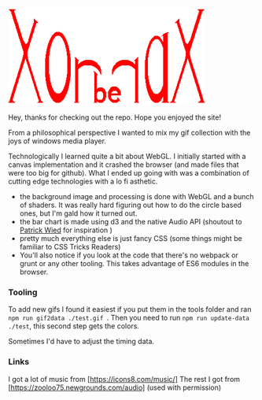 ![alt text](https://github.com/bxyoung89/xorberax-visualizer/blob/master/real%20logo.png?raw=true "Xorberax Logo")


Hey, thanks for checking out the repo. Hope you enjoyed the site!

From a philosophical perspective I wanted to mix my gif collection with the joys of windows media player.

Technologically I learned quite a bit about WebGL. 
I initially started with a canvas implementation and it crashed the browser (and made files that were too big for github). 
What I ended up going with was a combination of cutting edge technologies with a lo fi asthetic.
- the background image and processing is done with WebGL and a bunch of shaders. It was really hard figuring out how to do the circle based ones, but I'm gald how it turned out.
- the bar chart is made using d3 and the native Audio API  (shoutout to [Patrick Wied](https://www.patrick-wied.at/blog/how-to-create-audio-visualizations-with-javascript-html) for inspiration )
- pretty much everything else is just fancy CSS (some things might be familiar to CSS Tricks Readers)
- You'll also notice if you look at the code that there's no webpack or grunt or any other tooling. This takes advantage of ES6 modules in the browser.


### Tooling
To add new gifs I found it easiest if you put them in the tools folder and ran `npm run gif2data ./test.gif `. Then you need to run `npm run update-data ./test`, this second step gets the colors.

Sometimes I'd have to adjust the timing data.

### Links

I got a lot of music from [https://icons8.com/music/]
The rest I got from [https://zooloo75.newgrounds.com/audio] (used with permission)